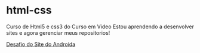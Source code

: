 # html-css
 Curso de Html5 e css3  do Curso em Video 
 Estou aprendendo a desenvolver sites e agora gerenciar meus repositorios!

 <a href="https://igorquirino1.github.io/html-css/desafios/desafio010/" target="_blank">Desafio do Site do Androida</a>

